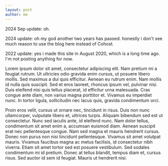 ```yaml
---
layout: post
author: me
---
```


2024 Sep update: oh.

2024 update: oh my god another two years has passed. honestly i don't see much reason to use the blog here instead of Cohost.

2022 update: yes i made this site in August 2020, which is a long time ago. I'm not posting anything for now.

Lorem ipsum dolor sit amet, consectetur adipiscing elit. Nam pretium mi a feugiat rutrum. Ut ultricies odio gravida enim cursus, ut posuere libero mollis. Sed maximus a dui quis efficitur. Aenean eu rutrum enim. Nam mollis id nulla quis suscipit. Sed et eros laoreet, rhoncus ipsum vel, pulvinar nisi. Duis eleifend nisi quis tellus placerat, id efficitur urna malesuada. Cras congue ante diam, non varius magna porttitor et. Vivamus eu imperdiet nunc. In tortor ligula, sollicitudin nec lacus quis, gravida condimentum orci.

Proin eros velit, cursus ut ornare nec, tincidunt in risus. Duis non nunc ullamcorper, vulputate libero et, ultrices turpis. Aliquam bibendum sed est ut consectetur. Nunc sed iaculis ante, id eleifend nunc. Nam dolor tellus, condimentum sit amet enim a, accumsan euismod diam. Aenean suscipit erat nec pellentesque congue. Nam sed magna et mauris hendrerit cursus. Donec non purus non nisi tincidunt pellentesque. Vivamus sit amet volutpat mauris. Vivamus faucibus magna ac metus facilisis, id consectetur nibh viverra. Etiam sit amet tortor sed est posuere vestibulum. Sed sodales condimentum mi id pretium. Donec at tellus blandit, tempus diam et, cursus risus. Sed auctor id sem id feugiat. Mauris ut hendrerit nisi.

